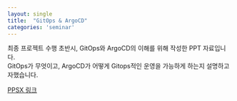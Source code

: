 ```yaml
---
layout: single
title:  "GitOps & ArgoCD"
categories: 'seminar'
---
```


최종 프로젝트 수행 초반시, GitOps와 ArgoCD의 이해를 위해 작성한 PPT 자료입니다.     
GitOps가 무엇이고, ArgoCD가 어떻게 Gitops적인 운영을 가능하게 하는지 설명하고자했습니다.     

[PPSX 링크](https://drive.google.com/file/d/1j9poKinIKXIXTg9OuoF8ztoWvd_X_wzS/view?usp=sharing)